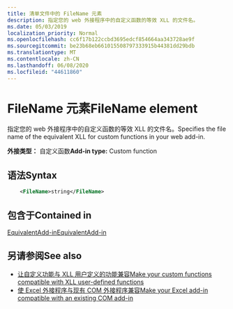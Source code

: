 ```yaml
---
title: 清单文件中的 FileName 元素
description: 指定您的 web 外接程序中的自定义函数的等效 XLL 的文件名。
ms.date: 05/03/2019
localization_priority: Normal
ms.openlocfilehash: cc6f17b122ccbd3695edcf854664aa343728ae9f
ms.sourcegitcommit: be23b68eb661015508797333915b44381dd29bdb
ms.translationtype: MT
ms.contentlocale: zh-CN
ms.lasthandoff: 06/08/2020
ms.locfileid: "44611860"
---
```

# <a name="filename-element"></a><span data-ttu-id="21bf6-103">FileName 元素</span><span class="sxs-lookup"><span data-stu-id="21bf6-103">FileName element</span></span>

<span data-ttu-id="21bf6-104">指定您的 web 外接程序中的自定义函数的等效 XLL 的文件名。</span><span class="sxs-lookup"><span data-stu-id="21bf6-104">Specifies the file name of the equivalent XLL for custom functions in your web add-in.</span></span>

<span data-ttu-id="21bf6-105">**外接类型：** 自定义函数</span><span class="sxs-lookup"><span data-stu-id="21bf6-105">**Add-in type:** Custom function</span></span>

## <a name="syntax"></a><span data-ttu-id="21bf6-106">语法</span><span class="sxs-lookup"><span data-stu-id="21bf6-106">Syntax</span></span>

```XML
    <FileName>string</FileName>  
```

## <a name="contained-in"></a><span data-ttu-id="21bf6-107">包含于</span><span class="sxs-lookup"><span data-stu-id="21bf6-107">Contained in</span></span>

[<span data-ttu-id="21bf6-108">EquivalentAdd-in</span><span class="sxs-lookup"><span data-stu-id="21bf6-108">EquivalentAdd-in</span></span>](equivalentaddin.md)


## <a name="see-also"></a><span data-ttu-id="21bf6-109">另请参阅</span><span class="sxs-lookup"><span data-stu-id="21bf6-109">See also</span></span>

- [<span data-ttu-id="21bf6-110">让自定义功能与 XLL 用户定义的功能兼容</span><span class="sxs-lookup"><span data-stu-id="21bf6-110">Make your custom functions compatible with XLL user-defined functions</span></span>](../../excel/make-custom-functions-compatible-with-xll-udf.md)
- [<span data-ttu-id="21bf6-111">使 Excel 外接程序与现有 COM 外接程序兼容</span><span class="sxs-lookup"><span data-stu-id="21bf6-111">Make your Excel add-in compatible with an existing COM add-in</span></span>](../../develop/make-office-add-in-compatible-with-existing-com-add-in.md)